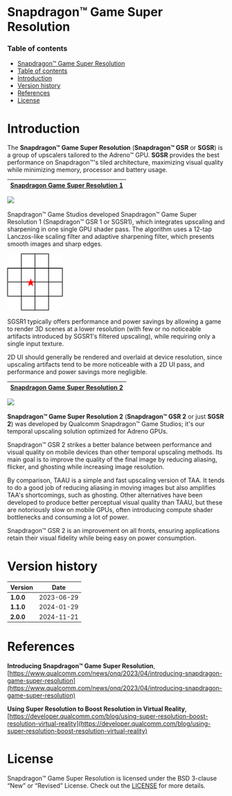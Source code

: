 # Snapdragon™ Game Super Resolution

### Table of contents
- [Snapdragon™ Game Super Resolution](#snapdragon-game-super-resolution)
- [Table of contents](#table-of-contents)
- [Introduction](#introduction)
- [Version history](#version-history)
- [References](#references)
- [License](#license)

# Introduction
The **Snapdragon™ Game Super Resolution** (**Snapdragon™ GSR** or **SGSR**) is a group of upscalers tailored to the Adreno™ GPU. **SGSR** provides the best performance on Snapdragon™'s tiled architecture, maximizing visual quality while minimizing memory, processor and battery usage.

| [Snapdragon Game Super Resolution 1](https://github.com/SnapdragonStudios/snapdragon-gsr/sgsr/v1) | 
|------|

<img src="sgsr/v1/media/discovery_sgsr.png" width="720px" >
<br>

Snapdragon™ Game Studios developed Snapdragon™ Game Super Resolution 1 (Snapdragon™ GSR 1 or SGSR1), which integrates upscaling and sharpening in one single GPU shader pass. The algorithm uses a 12-tap Lanczos-like scaling filter and adaptive sharpening filter, which presents smooth images and sharp edges.

![alt text](sgsr/v1/media/sgsr_filter.png "")

SGSR1 typically offers performance and power savings by allowing a game to render 3D scenes at a lower resolution (with few or no noticeable artifacts introduced by SGSR1's filtered upscaling), while requiring only a single input texture.  

2D UI should generally be rendered and overlaid at device resolution, since upscaling artifacts tend to be more noticeable with a 2D UI pass, and performance and power savings more negligible.

| [Snapdragon Game Super Resolution 2](https://github.com/SnapdragonStudios/snapdragon-gsr/sgsr/v2) | 
|------|

<img src="sgsr/v2/media/hero_image.png" width="720px" >
<br>

**Snapdragon™ Game Super Resolution 2** (**Snapdragon™ GSR 2** or just **SGSR 2**) was developed by Qualcomm Snapdragon™ Game Studios; it's our temporal upscaling solution optimized for Adreno GPUs.

Snapdragon™ GSR 2 strikes a better balance between performance and visual quality on mobile devices than other temporal upscaling methods. Its main goal is to improve the quality of the final image by reducing aliasing, flicker, and ghosting while increasing image resolution.

By comparison, TAAU is a simple and fast upscaling version of TAA. It tends to do a good job of reducing aliasing in moving images but also amplifies TAA's shortcomings, such as ghosting. Other alternatives have been developed to produce better perceptual visual quality than TAAU, but these are notoriously slow on mobile GPUs, often introducing compute shader bottlenecks and consuming a lot of power.

Snapdragon™ GSR 2 is an improvement on all fronts, ensuring applications retain their visual fidelity while being easy on power consumption.

# Version history

| Version        | Date              |
| ---------------|-------------------|
| **1.0.0**      | 2023-06-29        |
| **1.1.0**      | 2024-01-29        |
| **2.0.0**      | 2024-11-21        |

# References

**Introducing Snapdragon™ Game Super Resolution**, 
[https://www.qualcomm.com/news/onq/2023/04/introducing-snapdragon-game-super-resolution](https://www.qualcomm.com/news/onq/2023/04/introducing-snapdragon-game-super-resolution)

**Using Super Resolution to Boost Resolution in Virtual Reality**, 
[https://developer.qualcomm.com/blog/using-super-resolution-boost-resolution-virtual-reality](https://developer.qualcomm.com/blog/using-super-resolution-boost-resolution-virtual-reality)

# License
Snapdragon™ Game Super Resolution is licensed under the BSD 3-clause “New” or “Revised” License. Check out the [LICENSE](LICENSE) for more details.
